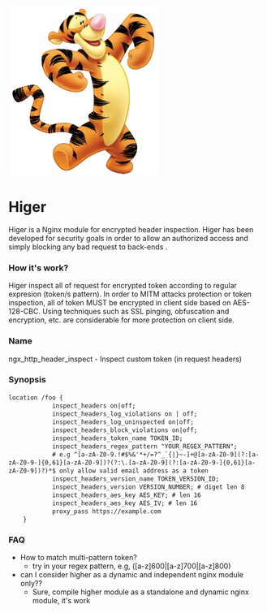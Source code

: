 ![alt text](higer.png)

# Higer

Higer is a Nginx module for encrypted header inspection. Higer has been developed for security goals in order to allow an
authorized access and simply blocking any bad request to back-ends .

### How it's work?
Higer inspect all of request for encrypted token according to regular expresion (token/s pattern). In order to
MITM attacks protection or token inspection, all of token MUST be encrypted in client side based on AES-128-CBC.
Using techniques such as SSL pinging, obfuscation and encryption, etc.  are considerable for more protection on client side.   


### Name

ngx_http_header_inspect - Inspect custom token (in request headers)

### Synopsis

```
location /foo {
            inspect_headers on|off;
            inspect_headers_log_violations on | off;
            inspect_headers_log_uninspected on|off;
            inspect_headers_block_violations on|off;
            inspect_headers_token_name TOKEN_ID;
            inspect_headers_regex_pattern "YOUR_REGEX_PATTERN";
            # e.g ^[a-zA-Z0-9.!#$%&'*+/=?^_`{|}~-]+@[a-zA-Z0-9](?:[a-zA-Z0-9-]{0,61}[a-zA-Z0-9])?(?:\.[a-zA-Z0-9](?:[a-zA-Z0-9-]{0,61}[a-zA-Z0-9])?)*$ only allow valid email address as a token
            inspect_headers_version_name TOKEN_VERSION_ID;
            inspect_headers_version VERSION_NUMBER; # diget len 8
            inspect_headers_aes_key AES_KEY; # len 16 
            inspect_headers_aes_key AES_IV; # len 16
            proxy_pass https://example.com
	}
```
### FAQ
* How to match multi-pattern token?
    * try in your regex pattern, e.g, ([a-z]600|[a-z]700|[a-z]800)
* can I consider higher as a dynamic and independent nginx module only??
    * Sure, compile higher module as a standalone and dynamic nginx module, it's work



